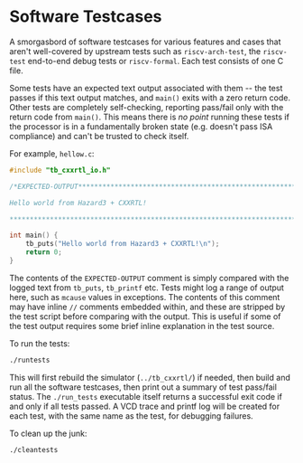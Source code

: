 Software Testcases
==================

A smorgasbord of software testcases for various features and cases that aren't well-covered by upstream tests such as `riscv-arch-test`, the `riscv-test` end-to-end debug tests or `riscv-formal`. Each test consists of one C file.

Some tests have an expected text output associated with them -- the test passes if this text output matches, and `main()` exits with a zero return code. Other tests are completely self-checking, reporting pass/fail only with the return code from `main()`. This means there is _no point_ running these tests if the processor is in a fundamentally broken state (e.g. doesn't pass ISA compliance) and can't be trusted to check itself.

For example, `hellow.c`:

```c
#include "tb_cxxrtl_io.h"

/*EXPECTED-OUTPUT***************************************************************

Hello world from Hazard3 + CXXRTL!

*******************************************************************************/

int main() {
	tb_puts("Hello world from Hazard3 + CXXRTL!\n");
	return 0;
}
```

The contents of the `EXPECTED-OUTPUT` comment is simply compared with the logged text from `tb_puts`, `tb_printf` etc. Tests might log a range of output here, such as `mcause` values in exceptions. The contents of this comment may have inline `//` comments embedded within, and these are stripped by the test script before comparing with the output. This is useful if some of the test output requires some brief inline explanation in the test source. 

To run the tests:

```bash
./runtests
```

This will first rebuild the simulator (`../tb_cxxrtl/`) if needed, then build and run all the software testcases, then print out a summary of test pass/fail status. The `./run_tests` executable itself returns a successful exit code if and only if all tests passed. A VCD trace and printf log will be created for each test, with the same name as the test, for debugging failures.

To clean up the junk:

```bash
./cleantests
```
